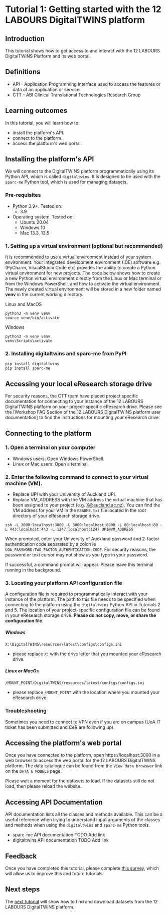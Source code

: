 # Tutorial 1: Getting started with the 12 LABOURS DigitalTWINS platform

## Introduction
This tutorial shows how to get access to and interact with the 12 LABOURS DigitalTWINS Platform and its web portal.

## Definitions
- API - Application Programming Interface used to access the features or data of an application or service.
- CTT - ABI Clinical Translational Technologies Research Group

## Learning outcomes
In this tutorial, you will learn how to:
- install the platform's API.
- connect to the platform.
- access the platform's web portal.

## Installing the platform's API
We will connect to the DigitalTWINS platform programmatically using its Python API, which is called `digitaltwins`. It is designed to be used with the `sparc-me` Python tool, which is used for managing datasets.

### Pre-requisites 
- Python 3.9+. Tested on:
   - 3.9
- Operating system. Tested on:
  - Ubuntu 20.04
  - Windows 10
  - Mac 13.3, 13.5

### 1. **Setting up a virtual environment (optional but recommended)**

It is recommended to use a virtual environment instead of your system environment. Your integrated development environment (IDE) software e.g. (PyCharm, VisualStudio Code etc) provides the ability to create a Python virtual environment for new projects. The code below shows how to create a new Python virtual environment directly from the Linux or Mac terminal or from the Windows PowerShell, and how to activate the virtual environment. The newly created virtual environment will be stored in a new folder named **venv** in the current working directory.

Linux and MacOS
```
python3 -m venv venv
source venv/bin/activate
```

Windows
```
python3 -m venv venv
venv\Scripts\activate
```
### 2. **Installing digitaltwins and sparc-me from PyPI**
```
pip install digitaltwins
pip install sparc-me
```

## Accessing your local eResearch storage drive
For security reasons, the CTT team have placed project specific documentation for connecting to your instance of the 12 LABOURS DigitalTWINS platform on your project-specific eResearch drive. Please see the [Workshop FAQ Section of the 12 LABOURS DigitalTWINS platform user documentation] to find the instructions for mounting your eResearch drive.

## Connecting to the platform

### 1. Open a terminal on your computer

- Windows users: Open Windows PowerShell.
- Linux or Mac users: Open a terminal.

### 2. Enter the following command to connect to your virtual machine (VM).

- Replace UPI with your University of Auckland UPI.
- Replace VM_ADDRESS with the VM address the virtual machine that has been assigned to your project (e.g. X@aucland.ac.nz). You can find the VM address for your VM in the `README.txt` file located in the root directory of your eResearch storage drive.

`ssh -L 3000:localhost:3000 -L 8000:localhost:8000 -L 80:localhost:80 -L 443:localhost:443 -L 1247:localhost:1247 UPI@VM_ADDRESS`

When prompted, enter your University of Auckland password and 2-factor authentication code separated by a colon ie `UOA_PASSWORD:TWO_FACTOR_AUTHENTICATION_CODE`. For security reasons, the password or text cursor may not show as you type in your password.

If successful, a command prompt will appear. Please leave this terminal running in the background.

### 3. Locating your platform API configuration file

A configuration file is required to programmatically interact with your instance of the platform. The path to this file needs to be specified when connecting to the platform using the `digitaltwins` Python API in Tutorials 2 and 5. The location of your project-specific configuration file can be found in your eResearch storage drive. **Please do not copy, move, or share the configuration file**.

##### Windows
`X:\DigitalTWINS\resources\latest\configs\configs.ini`
- please replace `X:` with the drive letter that you mounted your eResearch drive. 

##### Linux or MacOs
`/MOUNT_POINT/DigitalTWINS/resources/latest/configs/configs.ini`
- please replace `/MOUNT_POINT` with the location where you mounted your eResearch drive. 

### Troubleshooting
Sometimes you need to connect to VPN even if you are on campus (UoA IT ticket has been submitted and CeR are following up).

## Accessing the platform's web portal
Once you have connected to the platform, open https://localhost:3000 in a web browser to access the web portal for the 12 LABOURS DigitalTWINS platform. The data catalogue can be found from the `View data browswer` link on the `DATA & MODELS` page.

Please wait a moment for the datasets to load. If the datasets still do not load, then please reload the website.

## Accessing API Documentation
API documentation lists all the classes and methods available. This can be a useful reference when trying to understand input arguments of the classes and methods when using the `digitaltwins` and `sparc-me` Python tools.
- sparc-me API documentation TODO Add link
- digitaltwins API documentation TODO Add link

## Feedback
Once you have completed this tutorial, please complete [this survey](https://docs.google.com/forms/d/e/1FAIpQLSe-EsVz6ahz2FXFy906AZh68i50jRYnt3hQe-loc-1DaFWoFQ/viewform?usp=sf_link), which will allow us to improve this and future tutorials.

## Next steps
The [next tutorial](https://github.com/ABI-CTT-Group/digitaltwins-api/blob/main/tutorials/tutorial_2_finding_and_downloading_platform_datasets.ipynb) will show how to find and download datasets from the 12 LABOURS DigitalTWINS platform.